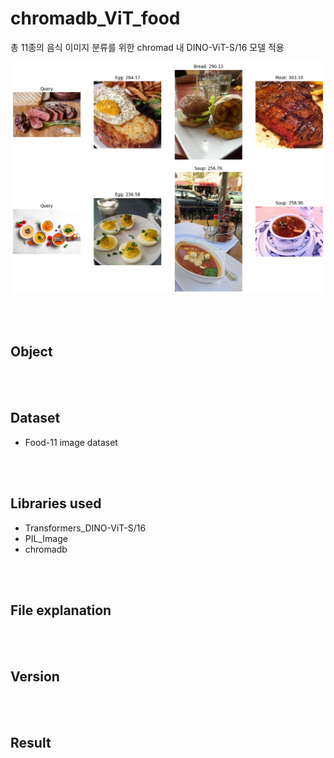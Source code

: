 # chromadb_ViT_food

총 11종의 음식 이미지 분류를 위한 chromad 내 DINO-ViT-S/16 모델 적용 

<img src="image/result_food_meat.png">
<img src="image/result_food_soup.png">


<br /><br /> 
## Object

<br /><br /> 
## Dataset

- Food-11 image dataset

<br /><br /> 
## Libraries used

- Transformers_DINO-ViT-S/16
- PIL_Image
- chromadb

<br /><br /> 
## File explanation

<br /><br /> 
## Version

<br /><br /> 
## Result

